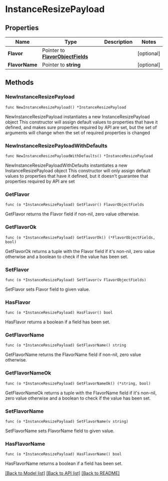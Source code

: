# InstanceResizePayload

## Properties

Name | Type | Description | Notes
------------ | ------------- | ------------- | -------------
**Flavor** | Pointer to [**FlavorObjectFields**](FlavorObjectFields.md) |  | [optional] 
**FlavorName** | Pointer to **string** |  | [optional] 

## Methods

### NewInstanceResizePayload

`func NewInstanceResizePayload() *InstanceResizePayload`

NewInstanceResizePayload instantiates a new InstanceResizePayload object
This constructor will assign default values to properties that have it defined,
and makes sure properties required by API are set, but the set of arguments
will change when the set of required properties is changed

### NewInstanceResizePayloadWithDefaults

`func NewInstanceResizePayloadWithDefaults() *InstanceResizePayload`

NewInstanceResizePayloadWithDefaults instantiates a new InstanceResizePayload object
This constructor will only assign default values to properties that have it defined,
but it doesn't guarantee that properties required by API are set

### GetFlavor

`func (o *InstanceResizePayload) GetFlavor() FlavorObjectFields`

GetFlavor returns the Flavor field if non-nil, zero value otherwise.

### GetFlavorOk

`func (o *InstanceResizePayload) GetFlavorOk() (*FlavorObjectFields, bool)`

GetFlavorOk returns a tuple with the Flavor field if it's non-nil, zero value otherwise
and a boolean to check if the value has been set.

### SetFlavor

`func (o *InstanceResizePayload) SetFlavor(v FlavorObjectFields)`

SetFlavor sets Flavor field to given value.

### HasFlavor

`func (o *InstanceResizePayload) HasFlavor() bool`

HasFlavor returns a boolean if a field has been set.

### GetFlavorName

`func (o *InstanceResizePayload) GetFlavorName() string`

GetFlavorName returns the FlavorName field if non-nil, zero value otherwise.

### GetFlavorNameOk

`func (o *InstanceResizePayload) GetFlavorNameOk() (*string, bool)`

GetFlavorNameOk returns a tuple with the FlavorName field if it's non-nil, zero value otherwise
and a boolean to check if the value has been set.

### SetFlavorName

`func (o *InstanceResizePayload) SetFlavorName(v string)`

SetFlavorName sets FlavorName field to given value.

### HasFlavorName

`func (o *InstanceResizePayload) HasFlavorName() bool`

HasFlavorName returns a boolean if a field has been set.


[[Back to Model list]](../README.md#documentation-for-models) [[Back to API list]](../README.md#documentation-for-api-endpoints) [[Back to README]](../README.md)


